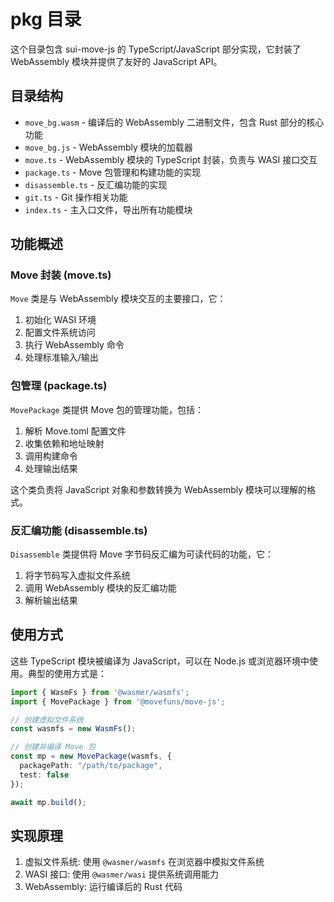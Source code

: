 # pkg 目录

这个目录包含 sui-move-js 的 TypeScript/JavaScript 部分实现，它封装了 WebAssembly 模块并提供了友好的 JavaScript API。

## 目录结构

- `move_bg.wasm` - 编译后的 WebAssembly 二进制文件，包含 Rust 部分的核心功能
- `move_bg.js` - WebAssembly 模块的加载器
- `move.ts` - WebAssembly 模块的 TypeScript 封装，负责与 WASI 接口交互
- `package.ts` - Move 包管理和构建功能的实现
- `disassemble.ts` - 反汇编功能的实现
- `git.ts` - Git 操作相关功能
- `index.ts` - 主入口文件，导出所有功能模块

## 功能概述

### Move 封装 (move.ts)

`Move` 类是与 WebAssembly 模块交互的主要接口，它：

1. 初始化 WASI 环境
2. 配置文件系统访问
3. 执行 WebAssembly 命令
4. 处理标准输入/输出

### 包管理 (package.ts)

`MovePackage` 类提供 Move 包的管理功能，包括：

1. 解析 Move.toml 配置文件
2. 收集依赖和地址映射
3. 调用构建命令
4. 处理输出结果

这个类负责将 JavaScript 对象和参数转换为 WebAssembly 模块可以理解的格式。

### 反汇编功能 (disassemble.ts)

`Disassemble` 类提供将 Move 字节码反汇编为可读代码的功能，它：

1. 将字节码写入虚拟文件系统
2. 调用 WebAssembly 模块的反汇编功能
3. 解析输出结果

## 使用方式

这些 TypeScript 模块被编译为 JavaScript，可以在 Node.js 或浏览器环境中使用。典型的使用方式是：

```ts
import { WasmFs } from '@wasmer/wasmfs';
import { MovePackage } from '@movefuns/move-js';

// 创建虚拟文件系统
const wasmfs = new WasmFs();

// 创建并编译 Move 包
const mp = new MovePackage(wasmfs, {
  packagePath: "/path/to/package",
  test: false
});

await mp.build();
```

## 实现原理

1. 虚拟文件系统: 使用 `@wasmer/wasmfs` 在浏览器中模拟文件系统
2. WASI 接口: 使用 `@wasmer/wasi` 提供系统调用能力
3. WebAssembly: 运行编译后的 Rust 代码 